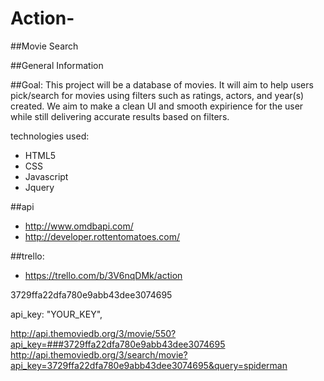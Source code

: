 # Action-
##Movie Search

##General Information

##Goal:
This project will be a database of movies. It will aim to help users pick/search for movies using filters such as ratings, actors, and year(s) created. 
We aim to make a clean UI and smooth expirience for the user while still delivering accurate results based on filters.

technologies used: 
* HTML5
* CSS 
* Javascript
* Jquery


##api 
* http://www.omdbapi.com/
* http://developer.rottentomatoes.com/

##trello: 
* https://trello.com/b/3V6nqDMk/action

3729ffa22dfa780e9abb43dee3074695

api_key: "YOUR_KEY",

http://api.themoviedb.org/3/movie/550?api_key=###3729ffa22dfa780e9abb43dee3074695
http://api.themoviedb.org/3/search/movie?api_key=3729ffa22dfa780e9abb43dee3074695&query=spiderman
